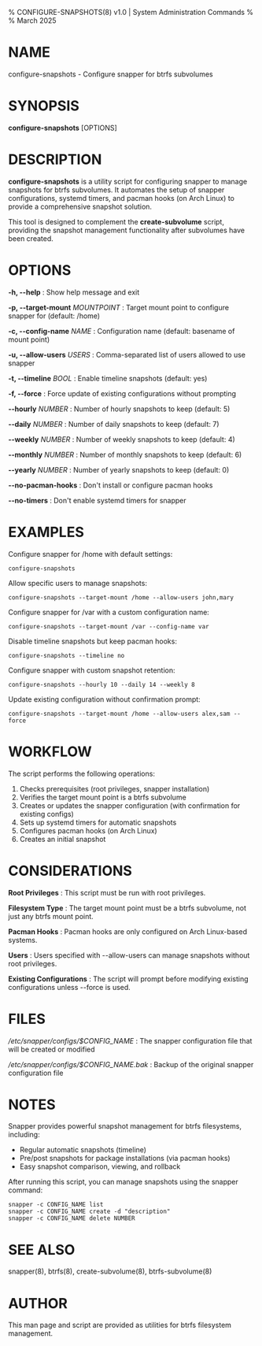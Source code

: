 % CONFIGURE-SNAPSHOTS(8) v1.0 | System Administration Commands
% 
% March 2025

# NAME

configure-snapshots - Configure snapper for btrfs subvolumes

# SYNOPSIS

**configure-snapshots** [OPTIONS]

# DESCRIPTION

**configure-snapshots** is a utility script for configuring snapper to manage snapshots for btrfs subvolumes. It automates the setup of snapper configurations, systemd timers, and pacman hooks (on Arch Linux) to provide a comprehensive snapshot solution.

This tool is designed to complement the **create-subvolume** script, providing the snapshot management functionality after subvolumes have been created.

# OPTIONS

**-h, --help**
: Show help message and exit

**-p, --target-mount** *MOUNTPOINT*
: Target mount point to configure snapper for (default: /home)

**-c, --config-name** *NAME*
: Configuration name (default: basename of mount point)

**-u, --allow-users** *USERS*
: Comma-separated list of users allowed to use snapper

**-t, --timeline** *BOOL*
: Enable timeline snapshots (default: yes)

**-f, --force**
: Force update of existing configurations without prompting

**--hourly** *NUMBER*
: Number of hourly snapshots to keep (default: 5)

**--daily** *NUMBER*
: Number of daily snapshots to keep (default: 7)

**--weekly** *NUMBER*
: Number of weekly snapshots to keep (default: 4)

**--monthly** *NUMBER*
: Number of monthly snapshots to keep (default: 6)

**--yearly** *NUMBER*
: Number of yearly snapshots to keep (default: 0)

**--no-pacman-hooks**
: Don't install or configure pacman hooks

**--no-timers**
: Don't enable systemd timers for snapper

# EXAMPLES

Configure snapper for /home with default settings:
```
configure-snapshots
```

Allow specific users to manage snapshots:
```
configure-snapshots --target-mount /home --allow-users john,mary
```

Configure snapper for /var with a custom configuration name:
```
configure-snapshots --target-mount /var --config-name var
```

Disable timeline snapshots but keep pacman hooks:
```
configure-snapshots --timeline no
```

Configure snapper with custom snapshot retention:
```
configure-snapshots --hourly 10 --daily 14 --weekly 8
```

Update existing configuration without confirmation prompt:
```
configure-snapshots --target-mount /home --allow-users alex,sam --force
```

# WORKFLOW

The script performs the following operations:

1. Checks prerequisites (root privileges, snapper installation)
2. Verifies the target mount point is a btrfs subvolume
3. Creates or updates the snapper configuration (with confirmation for existing configs)
4. Sets up systemd timers for automatic snapshots
5. Configures pacman hooks (on Arch Linux)
6. Creates an initial snapshot

# CONSIDERATIONS

**Root Privileges**
: This script must be run with root privileges.

**Filesystem Type**
: The target mount point must be a btrfs subvolume, not just any btrfs mount point.

**Pacman Hooks**
: Pacman hooks are only configured on Arch Linux-based systems.

**Users**
: Users specified with --allow-users can manage snapshots without root privileges.

**Existing Configurations**
: The script will prompt before modifying existing configurations unless --force is used.

# FILES

*/etc/snapper/configs/$CONFIG_NAME*
: The snapper configuration file that will be created or modified

*/etc/snapper/configs/$CONFIG_NAME.bak*
: Backup of the original snapper configuration file

# NOTES

Snapper provides powerful snapshot management for btrfs filesystems, including:

- Regular automatic snapshots (timeline)
- Pre/post snapshots for package installations (via pacman hooks)
- Easy snapshot comparison, viewing, and rollback

After running this script, you can manage snapshots using the snapper command:

```
snapper -c CONFIG_NAME list
snapper -c CONFIG_NAME create -d "description"
snapper -c CONFIG_NAME delete NUMBER
```

# SEE ALSO

snapper(8), btrfs(8), create-subvolume(8), btrfs-subvolume(8)

# AUTHOR

This man page and script are provided as utilities for btrfs filesystem management.
